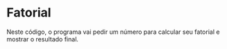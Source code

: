 # Fatorial
Neste código, o programa vai pedir um número para calcular seu fatorial e mostrar o resultado final.
